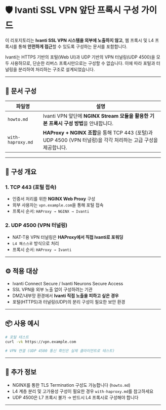# 🛡️ Ivanti SSL VPN 앞단 프록시 구성 가이드

이 리포지토리는 **Ivanti SSL VPN 시스템을 외부에 노출하지 않고**, 웹 프록시 및 L4 프록시를 통해 **안전하게 접근**할 수 있도록 구성하는 문서를 포함합니다.

Ivanti는 HTTPS 기반의 포털(Web UI)과 UDP 기반의 VPN 터널링(UDP 4500)을 모두 사용하므로, 단순한 리버스 프록시만으로는 구성할 수 없습니다. 이에 따라 포털과 터널링을 분리하여 처리하는 구조로 설계되었습니다.

---

## 📄 문서 구성

| 파일명             | 설명 |
|------------------|------|
| `howto.md`       | Ivanti VPN 앞단에 **NGINX Stream 모듈을 활용한 기본 프록시 구성 방법**을 안내합니다. |
| `with-haproxy.md`| **HAProxy + NGINX 조합**을 통해 TCP 443 (포털)과 UDP 4500 (VPN 터널링)을 각각 처리하는 고급 구성을 제공합니다. |

---

## 🔧 구성 개요

### 1. TCP 443 (포털 접속)

- 인증서 처리를 위한 **NGINX Web Proxy** 구성
- 외부 사용자는 `vpn.example.com`을 통해 포털 접속
- 프록시 순서: `HAProxy → NGINX → Ivanti`

### 2. UDP 4500 (VPN 터널링)

- NAT-T용 VPN 터널링은 **HAProxy에서 직접 Ivanti로 포워딩**
- `L4 패스스루` 방식으로 처리
- 프록시 순서: `HAProxy → Ivanti`

---

## ⚙️ 적용 대상

- Ivanti Connect Secure / Ivanti Neurons Secure Access
- SSL VPN을 외부 노출 없이 구성하려는 기관
- DMZ/내부망 환경에서 **Ivanti 직접 노출을 피하고 싶은 경우**
- 포털(HTTPS)과 터널링(UDP)의 분리 구성이 필요한 보안 환경

---

## 📦 사용 예시

```bash
# 포털 테스트
curl -vk https://vpn.example.com

# VPN 연결 (UDP 4500 통신 확인은 실제 클라이언트로 테스트)
````

---

## 🧩 추가 정보

* NGINX를 통한 TLS Termination 구성도 가능합니다 (`howto.md`)
* L4 계층 분리 및 고가용성 구성이 필요한 경우 `with-haproxy.md`를 참고하세요
* UDP 4500은 L7 프록시 불가 → 반드시 L4 프록시로 구성해야 합니다

---

